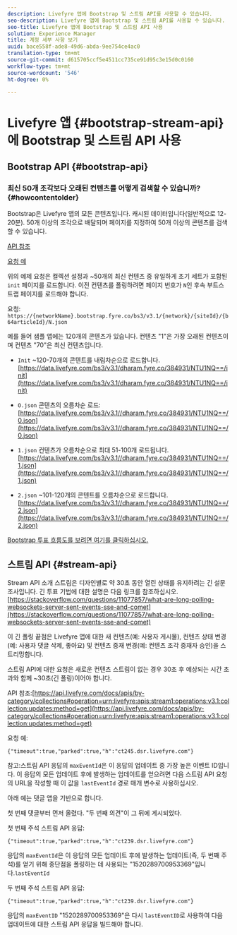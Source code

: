 ```yaml
---
description: Livefyre 앱에 Bootstrap 및 스트림 API를 사용할 수 있습니다.
seo-description: Livefyre 앱에 Bootstrap 및 스트림 API를 사용할 수 있습니다.
seo-title: Livefyre 앱에 Bootstrap 및 스트림 API 사용
solution: Experience Manager
title: 계정 세부 사항 보기
uuid: bace558f-ade8-49d6-abda-9ee754ce4ac0
translation-type: tm+mt
source-git-commit: d615705ccf5e4511cc735ce91d95c3e15d0c0160
workflow-type: tm+mt
source-wordcount: '546'
ht-degree: 0%

---
```



# Livefyre 앱 {#bootstrap-stream-api}에 Bootstrap 및 스트림 API 사용

## Bootstrap API {#bootstrap-api}

### 최신 50개 조각보다 오래된 컨텐츠를 어떻게 검색할 수 있습니까?{#howcontentolder}

Bootstrap은 Livefyre 앱의 모든 콘텐츠입니다. 캐시된 데이터입니다(일반적으로 12-20분). 50개 이상의 조각으로 배달되며 페이지를 지정하여 50개 이상의 콘텐츠를 검색할 수 있습니다.

[API 참조](https://api.livefyre.com/docs/apis/by-category/collections#operation=urn:livefyre:apis:bootstrap:operations:bs3:v3.1:network:site:article:init:method=get)

[요청 예](https://data.livefyre.com/bs3/v3.1/dharam.fyre.co/384931/NTU1NQ==/init)

위의 예제 요청은 컬렉션 설정과 ~50개의 최신 컨텐츠 중 유일하게 초기 세트가 포함된 `init` 페이지를 로드합니다. 이전 컨텐츠를 폴링하려면 페이지 번호가 `N`인 후속 부트스트랩 페이지를 로드해야 합니다.

요청: `https://{networkName}.bootstrap.fyre.co/bs3/v3.1/{network}/{siteId}/{b64articleId}/N.json`

예를 들어 샘플 앱에는 120개의 콘텐츠가 있습니다. 컨텐츠 &quot;1&quot;은 가장 오래된 컨텐츠이며 컨텐츠 &quot;70&quot;은 최신 컨텐츠입니다.

* `Init` ~120-70개의 콘텐트를 내림차순으로 로드합니다. [https://data.livefyre.com/bs3/v3.1/dharam.fyre.co/384931/NTU1NQ==/init](https://data.livefyre.com/bs3/v3.1/dharam.fyre.co/384931/NTU1NQ==/init)

* `O.json` 콘텐츠의 오름차순 로드: [https://data.livefyre.com/bs3/v3.1//dharam.fyre.co/384931/NTU1NQ==/0.json](https://data.livefyre.com/bs3/v3.1//dharam.fyre.co/384931/NTU1NQ==/0.json)

* `1.json` 컨텐츠가 오름차순으로 최대 51-100개 로드됩니다. [https://data.livefyre.com/bs3/v3.1//dharam.fyre.co/384931/NTU1NQ==/1.json](https://data.livefyre.com/bs3/v3.1//dharam.fyre.co/384931/NTU1NQ==/1.json)

* `2.json` ~101-120개의 콘텐트를 오름차순으로 로드합니다. [https://data.livefyre.com/bs3/v3.1//dharam.fyre.co/384931/NTU1NQ==/2.json](https://data.livefyre.com/bs3/v3.1//dharam.fyre.co/384931/NTU1NQ==/2.json)

[Bootstrap 투표 흐름도를 보려면 여기를 클릭하십시오.](https://marketing-resource-help.s3.amazonaws.com/resources/help/en_US/livefyre/bootstrap-poll-flowchart.pdf)

## 스트림 API {#stream-api}

Stream API 소개
스트림은 디자인별로 약 30초 동안 열린 상태를 유지하려는 긴 설문 조사입니다. 긴 투표 기법에 대한 설명은 다음 링크를 참조하십시오.[https://stackoverflow.com/questions/11077857/what-are-long-polling-websockets-server-sent-events-sse-and-comet](https://stackoverflow.com/questions/11077857/what-are-long-polling-websockets-server-sent-events-sse-and-comet)

이 긴 폴링 끝점은 Livefyre 앱에 대한 새 컨텐츠(예: 사용자 게시물), 컨텐츠 상태 변경(예: 사용자 댓글 삭제, 좋아요) 및 컨텐츠 중재 변경(예: 컨텐츠 조각 중재자 승인)을 스트리밍합니다.

스트림 API에 대한 요청은 새로운 컨텐츠 스트림이 없는 경우 30초 후 예상되는 시간 초과와 함께 ~30초(긴 폴링)이어야 합니다.

API 참조:[https://api.livefyre.com/docs/apis/by-category/collections#operation=urn:livefyre:apis:stream1:operations:v3.1:collection:updates:method=get](https://api.livefyre.com/docs/apis/by-category/collections#operation=urn:livefyre:apis:stream1:operations:v3.1:collection:updates:method=get)

요청 예:

`{"timeout":true,"parked":true,"h":"ct245.dsr.livefyre.com"}`

참고:스트림 API 응답의 `maxEventId`은 이 응답의 업데이트 중 가장 높은 이벤트 ID입니다. 이 응답의 모든 업데이트 후에 발생하는 업데이트를 얻으려면 다음 스트림 API 요청의 URL을 작성할 때 이 값을 `lastEventId` 경로 매개 변수로 사용하십시오.

아래 예는 댓글 앱을 기반으로 합니다.

첫 번째 댓글부터 먼저 올렸다. &quot;두 번째 의견&quot;이 그 뒤에 게시되었다.

첫 번째 주석 스트림 API 응답:

`{"timeout":true,"parked":true,"h":"ct239.dsr.livefyre.com"}`

응답의 `maxEventId`은 이 응답의 모든 업데이트 후에 발생하는 업데이트(즉, 두 번째 주석)를 얻기 위해 종단점을 폴링하는 데 사용되는 &quot;1520289700953369&quot;입니다.`lastEventId`

두 번째 주석 스트림 API 응답:

`{"timeout":true,"parked":true,"h":"ct239.dsr.livefyre.com"}`

응답의 `maxEventID` &quot;1520289700953369&quot;은 다시 `lastEventID`로 사용하여 다음 업데이트에 대한 스트림 API 응답을 빌드해야 합니다.
